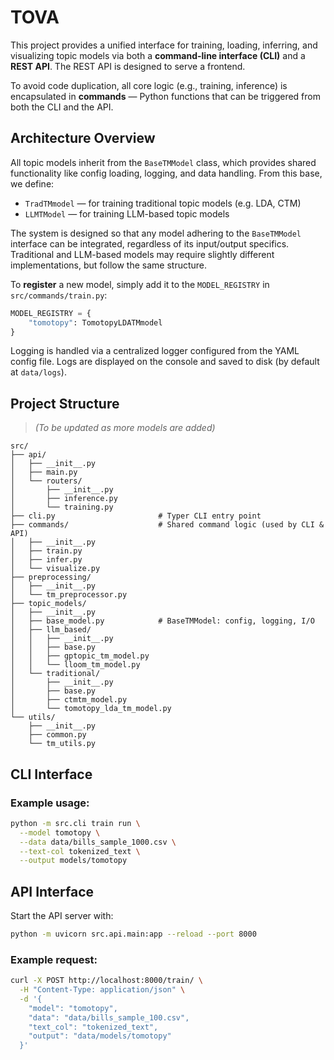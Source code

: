
# TOVA

This project provides a unified interface for training, loading, inferring, and visualizing topic models via both a **command-line interface (CLI)** and a **REST API**. The REST API is designed to serve a frontend.

To avoid code duplication, all core logic (e.g., training, inference) is encapsulated in **commands** — Python functions that can be triggered from both the CLI and the API.


## Architecture Overview

All topic models inherit from the `BaseTMModel` class, which provides shared functionality like config loading, logging, and data handling. From this base, we define:

- `TradTMmodel` — for training traditional topic models (e.g. LDA, CTM)
- `LLMTModel` — for training LLM-based topic models

The system is designed so that any model adhering to the `BaseTMModel` interface can be integrated, regardless of its input/output specifics. Traditional and LLM-based models may require slightly different implementations, but follow the same structure.

To **register** a new model, simply add it to the `MODEL_REGISTRY` in `src/commands/train.py`:

```python
MODEL_REGISTRY = {
    "tomotopy": TomotopyLDATMmodel
}
```

Logging is handled via a centralized logger configured from the YAML config file. Logs are displayed on the console and saved to disk (by default at ``data/logs``).


## Project Structure

> _(To be updated as more models are added)_

```
src/
├── api/
│   ├── __init__.py
│   ├── main.py
│   └── routers/
│       ├── __init__.py
│       ├── inference.py
│       └── training.py
├── cli.py                       # Typer CLI entry point
├── commands/                    # Shared command logic (used by CLI & API)
│   ├── __init__.py
│   ├── train.py
│   ├── infer.py
│   └── visualize.py
├── preprocessing/
│   ├── __init__.py
│   └── tm_preprocessor.py
├── topic_models/
│   ├── __init__.py
│   ├── base_model.py            # BaseTMModel: config, logging, I/O
│   ├── llm_based/
│   │   ├── __init__.py
│   │   ├── base.py
│   │   ├── gptopic_tm_model.py
│   │   └── lloom_tm_model.py
│   └── traditional/
│       ├── __init__.py
│       ├── base.py
│       ├── ctmtm_model.py
│       └── tomotopy_lda_tm_model.py
└── utils/
    ├── __init__.py
    ├── common.py
    └── tm_utils.py
```

## CLI Interface

### Example usage:

```bash
python -m src.cli train run \
  --model tomotopy \
  --data data/bills_sample_1000.csv \
  --text-col tokenized_text \
  --output models/tomotopy
```

## API Interface

Start the API server with:

```bash
python -m uvicorn src.api.main:app --reload --port 8000
```

### Example request:

```bash
curl -X POST http://localhost:8000/train/ \
  -H "Content-Type: application/json" \
  -d '{
    "model": "tomotopy",
    "data": "data/bills_sample_100.csv",
    "text_col": "tokenized_text",
    "output": "data/models/tomotopy"
  }'
```